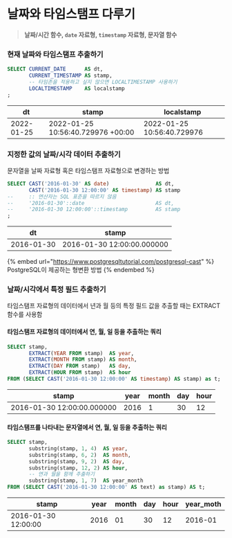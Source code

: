 # 날짜와 타임스탬프 다루기

> **날짜/시간 함수, `date` 자료형, `timestamp` 자료형, 문자열 함수**



### 현재 날짜와 타임스탬프 추출하기

```sql
SELECT CURRENT_DATE      AS dt,
       CURRENT_TIMESTAMP AS stamp,
       -- 타임존을 적용하고 싶지 않으면 LOCALTIMESTAMP 사용하기
       LOCALTIMESTAMP    AS localstamp
;
```

| dt         | stamp                             | localstamp                 |
| ---------- | --------------------------------- | -------------------------- |
| 2022-01-25 | 2022-01-25 10:56:40.729976 +00:00 | 2022-01-25 10:56:40.729976 |



### 지정한 값의 날짜/시각 데이터 추출하기

문자열을 날짜 자료형 혹은 타임스탬프 자료형으로 변경하는 방법

```sql
SELECT CAST('2016-01-30' AS date)               AS dt,
       CAST('2016-01-30 12:00:00' AS timestamp) AS stamp
--     :: 연산자는 SQL 표준을 따르지 않음
--     '2016-01-30'::date                       AS dt,
--     '2016-01-30 12:00:00'::timestamp         AS stamp
;
```

| dt         | stamp                      |
| ---------- | -------------------------- |
| 2016-01-30 | 2016-01-30 12:00:00.000000 |

{% embed url="https://www.postgresqltutorial.com/postgresql-cast" %}
PostgreSQL이 제공하는 형변환 방법
{% endembed %}



### 날짜/시각에서 특정 필드 추출하기

타임스탬프 자료형의 데이터에서 년과 월 등의 특정 필드 값을 추출할 때는 EXTRACT 함수를 사용함

#### 타임스탬프 자료형의 데이터에서 연, 월, 일 등을 추출하는 쿼리

```sql
SELECT stamp,
       EXTRACT(YEAR FROM stamp)  AS year,
       EXTRACT(MONTH FROM stamp) AS month,
       EXTRACT(DAY FROM stamp)   AS day,
       EXTRACT(HOUR FROM stamp)  AS hour
FROM (SELECT CAST('2016-01-30 12:00:00' AS timestamp) AS stamp) as t;
```

| stamp                      | year | month | day | hour |
| -------------------------- | ---- | ----- | --- | ---- |
| 2016-01-30 12:00:00.000000 | 2016 | 1     | 30  | 12   |

#### 타임스탬프를 나타내는 문자열에서 연, 월, 일 등을 추출하는 쿼리

```sql
SELECT stamp,
       substring(stamp, 1, 4)  AS year,
       substring(stamp, 6, 2)  AS month,
       substring(stamp, 9, 2)  AS day,
       substring(stamp, 12, 2) AS hour,
       -- 연과 월을 함께 추출하기
       substring(stamp, 1, 7)  AS year_month
FROM (SELECT CAST('2016-01-30 12:00:00' AS text) as stamp) AS t;
```

| stamp               | year | month | day | hour | year\_moth |
| ------------------- | ---- | ----- | --- | ---- | ---------- |
| 2016-01-30 12:00:00 | 2016 | 01    | 30  | 12   | 2016-01    |

